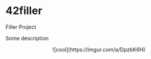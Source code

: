 # 42filler
Filler Project

Some description
<p align="center">
  ![cool](https://imgur.com/a/DpzbK6H)
</p>
